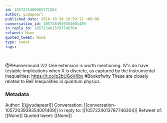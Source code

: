 ```yaml
---
id: 1057225400965771264
author: yudapearl
published_date: 2018-10-30 10:59:12 +00:00
conversation_id: 1057203939354001409
in_reply_to: 1057224013787746304
retweet: None
quoted_tweet: None
type: tweet
tags:

---
```


@PHuenermund 2/2
One extension is worth mentioning: IV's do have testable implications when X is discrete, as captured by the Instrumental Inequalities: https://t.co/p2bUGoVKbx
#Bookofwhy These are closely related to Bell Inequalities in quantum physics.

### Metadata

Author: [[@yudapearl]]
Conversation: [[conversation-1057203939354001409]]
In reply to: [[1057224013787746304]]
Retweet of: [[None]]
Quoted tweet: [[None]]
